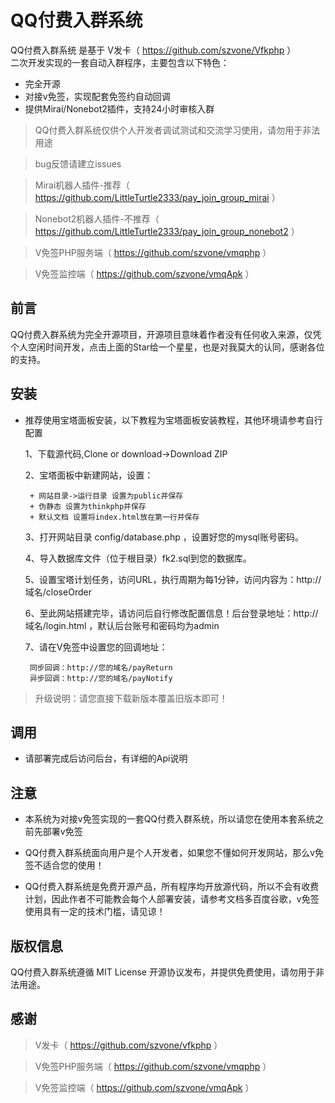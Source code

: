 
QQ付费入群系统
===============
QQ付费入群系统 是基于 V发卡（ https://github.com/szvone/Vfkphp ）   
二次开发实现的一套自动入群程序，主要包含以下特色：

 + 完全开源
 + 对接v免签，实现配套免签约自动回调
 + 提供Mirai/Nonebot2插件，支持24小时审核入群
 

> QQ付费入群系统仅供个人开发者调试测试和交流学习使用，请勿用于非法用途

> bug反馈请建立issues

> Mirai机器人插件-推荐（ https://github.com/LittleTurtle2333/pay_join_group_mirai ）

> Nonebot2机器人插件-不推荐（ https://github.com/LittleTurtle2333/pay_join_group_nonebot2 ）

> V免签PHP服务端（ https://github.com/szvone/vmqphp ）

> V免签监控端（ https://github.com/szvone/vmqApk ）
## 前言

QQ付费入群系统为完全开源项目，开源项目意味着作者没有任何收入来源，仅凭个人空闲时间开发，点击上面的Star给一个星星，也是对我莫大的认同，感谢各位的支持。

## 安装
 + 推荐使用宝塔面板安装，以下教程为宝塔面板安装教程，其他环境请参考自行配置

    1、下载源代码,Clone or download->Download ZIP
    
    2、宝塔面板中新建网站，设置：
        
        + 网站目录->运行目录 设置为public并保存
        + 伪静态 设置为thinkphp并保存
        + 默认文档 设置将index.html放在第一行并保存
    
    3、打开网站目录 config/database.php ，设置好您的mysql账号密码。
    
    4、导入数据库文件（位于根目录）fk2.sql到您的数据库。
    
    5、设置宝塔计划任务，访问URL，执行周期为每1分钟，访问内容为：http://域名/closeOrder
    
    6、至此网站搭建完毕，请访问后自行修改配置信息！后台登录地址：http://域名/login.html ，默认后台账号和密码均为admin

    7、请在V免签中设置您的回调地址：
    
        同步回调：http://您的域名/payReturn
        异步回调：http://您的域名/payNotify

 > 升级说明：请您直接下载新版本覆盖旧版本即可！

## 调用

 + 请部署完成后访问后台，有详细的Api说明
 
## 注意

  + 本系统为对接v免签实现的一套QQ付费入群系统，所以请您在使用本套系统之前先部署v免签
  
  + QQ付费入群系统面向用户是个人开发者，如果您不懂如何开发网站，那么v免签不适合您的使用！
  
  + QQ付费入群系统是免费开源产品，所有程序均开放源代码，所以不会有收费计划，因此作者不可能教会每个人部署安装，请参考文档多百度谷歌，v免签使用具有一定的技术门槛，请见谅！

## 版权信息

QQ付费入群系统遵循 MIT License 开源协议发布，并提供免费使用，请勿用于非法用途。

## 感谢
> V发卡（ https://github.com/szvone/vfkphp ）

> V免签PHP服务端（ https://github.com/szvone/vmqphp ）

> V免签监控端（ https://github.com/szvone/vmqApk ）
